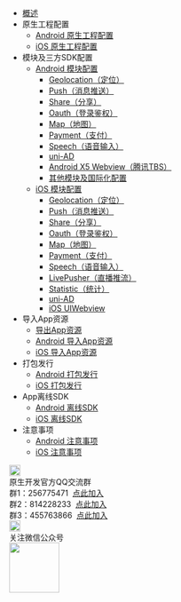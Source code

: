* [概述](/AppDocs/README.md)
* 原生工程配置
  * [Android 原生工程配置](/AppDocs/usesdk/android.md)
  * [iOS 原生工程配置](/AppDocs/usesdk/ios.md)
* 模块及三方SDK配置
  * [Android 模块配置](/AppDocs/usemodule/android.md)
	* [Geolocation（定位）](/AppDocs/usemodule/androidModuleConfig/geolocation.md)
    * [Push（消息推送）](/AppDocs/usemodule/androidModuleConfig/push.md)
    * [Share（分享）](/AppDocs/usemodule/androidModuleConfig/share.md)
    * [Oauth（登录鉴权）](/AppDocs/usemodule/androidModuleConfig/oauth.md)
    * [Map（地图）](/AppDocs/usemodule/androidModuleConfig/map.md)
    * [Payment（支付）](/AppDocs/usemodule/androidModuleConfig/pay.md)
    * [Speech（语音输入）](/AppDocs/usemodule/androidModuleConfig/speech.md)
    * [uni-AD](/AppDocs/usemodule/androidModuleConfig/uniad.md)
	* [Android X5 Webview（腾讯TBS）](/AppDocs/usemodule/androidModuleConfig/x5.md)
	* [其他模块及国际化配置](/AppDocs/usemodule/androidModuleConfig/others.md)       
  * [iOS 模块配置](/AppDocs/usemodule/iOSModuleConfig/common.md)
    * [Geolocation（定位）](/AppDocs/usemodule/iOSModuleConfig/geolocation.md)
    * [Push（消息推送）](/AppDocs/usemodule/iOSModuleConfig/push.md)
    * [Share（分享）](/AppDocs/usemodule/iOSModuleConfig/share.md)
    * [Oauth（登录鉴权）](/AppDocs/usemodule/iOSModuleConfig/oauth.md)
    * [Map（地图）](/AppDocs/usemodule/iOSModuleConfig/map.md)
    * [Payment（支付）](/AppDocs/usemodule/iOSModuleConfig/pay.md)
    * [Speech（语音输入）](/AppDocs/usemodule/iOSModuleConfig/speech.md)
    * [LivePusher（直播推流）](/AppDocs/usemodule/iOSModuleConfig/livepusher.md)
    * [Statistic（统计）](/AppDocs/usemodule/iOSModuleConfig/statistic.md)
    * [uni-AD](/AppDocs/usemodule/iOSModuleConfig/uniad.md)
    * [iOS UIWebview](/AppDocs/usemodule/iOSModuleConfig/uiwebview.md)
* 导入App资源
	* [导出App资源](/AppDocs/importfeproject/export.md)
	* [Android 导入App资源](/AppDocs/importfeproject/android.md)
	* [iOS 导入App资源](/AppDocs/importfeproject/ios.md)
* 打包发行
  * [Android 打包发行](/AppDocs/package/android.md)
  * [iOS 打包发行](/AppDocs/package/ios.md)
* App离线SDK
  * [Android 离线SDK](/AppDocs/download/android.md)
  * [iOS 离线SDK](/AppDocs/download/ios.md)
* 注意事项
  * [Android 注意事项](/AppDocs/FAQ/android.md)
  * [iOS 注意事项](/AppDocs/FAQ/ios.md)
<div class="contact-box">
  <div class="contact-item">
    <img src="//img-cdn-tc.dcloud.net.cn/uniapp/doc/qq@2x.png" width="20" height="20"/>
    <div class="contact-smg">
      <div>原生开发官方QQ交流群</div>
    <div>群1：256775471 &nbsp;<a target="_blank" href="//shang.qq.com/wpa/qunwpa?idkey=e9a0a98c947bf555cf61cae9c63263561b7424924e0dbb9acb6e8c7c02a8054e">点此加入</a></div>
    <div>群2：814228233 &nbsp;<a target="_blank" href="//shang.qq.com/wpa/qunwpa?idkey=84e520e837b7343e9c3eaf2dc1f298efd88d8275a523a63be391ac11eefa6a77">点此加入</a></div>
    <div>群3：455763866 &nbsp;<a target="_blank" href="//shang.qq.com/wpa/qunwpa?idkey=415e1f1f37db61d842027054917b5b4110b26908463e0689334ec9afacabf01c">点此加入</a></div>
    </div>
  </div>
  <div class="contact-item">
    <img src="//img-cdn-tc.dcloud.net.cn/uniapp/doc/weixin@2x.png" width="20" height="20"/>
    <div class="contact-smg">
      <div>关注微信公众号</div>
      <img src="https://img-cdn-tc.dcloud.net.cn/uniapp/doc/weixin.jpg" width="90" height="90"/>
    </div>
  </div>
</div>
